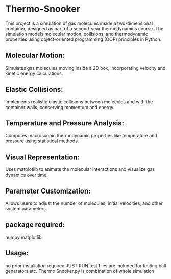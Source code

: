 # Thermo-Snooker
This project is a simulation of gas molecules inside a two-dimensional container, designed as part of a second-year thermodynamics course. The simulation models molecular motion, collisions, and thermodynamic properties using object-oriented programming (OOP) principles in Python.

## Molecular Motion: 
Simulates gas molecules moving inside a 2D box, incorporating velocity and kinetic energy calculations.
## Elastic Collisions: 
Implements realistic elastic collisions between molecules and with the container walls, conserving momentum and energy.
## Temperature and Pressure Analysis: 
Computes macroscopic thermodynamic properties like temperature and pressure using statistical methods.
## Visual Representation: 
Uses matplotlib to animate the molecular interactions and visualize gas dynamics over time.
## Parameter Customization: 
Allows users to adjust the number of molecules, initial velocities, and other system parameters.

## package required:
numpy
matplotlib

## Usage:
no prior installation required
JUST RUN
test files are included for testing ball generators atc. 
Thermo Snooker.py is  combination of whole simulation
